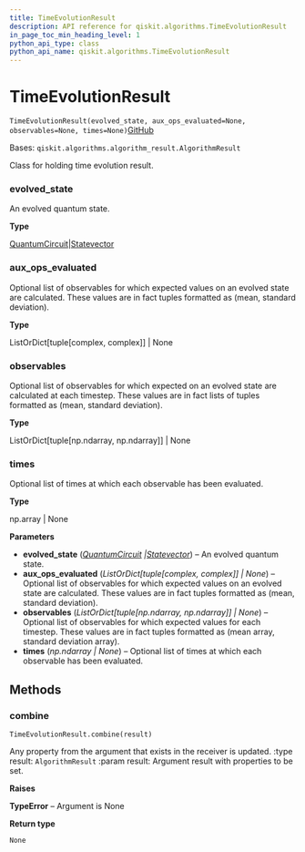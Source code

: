 ```yaml
---
title: TimeEvolutionResult
description: API reference for qiskit.algorithms.TimeEvolutionResult
in_page_toc_min_heading_level: 1
python_api_type: class
python_api_name: qiskit.algorithms.TimeEvolutionResult
---
```


# TimeEvolutionResult

<span id="qiskit.algorithms.TimeEvolutionResult" />

`TimeEvolutionResult(evolved_state, aux_ops_evaluated=None, observables=None, times=None)`[GitHub](https://github.com/qiskit/qiskit/tree/stable/0.40/qiskit/algorithms/time_evolvers/time_evolution_result.py "view source code")

Bases: `qiskit.algorithms.algorithm_result.AlgorithmResult`

Class for holding time evolution result.

<span id="qiskit.algorithms.TimeEvolutionResult.evolved_state" />

### evolved\_state

An evolved quantum state.

**Type**

[QuantumCircuit](qiskit.circuit.QuantumCircuit "qiskit.circuit.QuantumCircuit")|[Statevector](qiskit.quantum_info.Statevector "qiskit.quantum_info.Statevector")

<span id="qiskit.algorithms.TimeEvolutionResult.aux_ops_evaluated" />

### aux\_ops\_evaluated

Optional list of observables for which expected values on an evolved state are calculated. These values are in fact tuples formatted as (mean, standard deviation).

**Type**

ListOrDict\[tuple\[complex, complex]] | None

<span id="qiskit.algorithms.TimeEvolutionResult.observables" />

### observables

Optional list of observables for which expected on an evolved state are calculated at each timestep. These values are in fact lists of tuples formatted as (mean, standard deviation).

**Type**

ListOrDict\[tuple\[np.ndarray, np.ndarray]] | None

<span id="qiskit.algorithms.TimeEvolutionResult.times" />

### times

Optional list of times at which each observable has been evaluated.

**Type**

np.array | None

**Parameters**

*   **evolved\_state** ([*QuantumCircuit*](qiskit.circuit.QuantumCircuit "qiskit.circuit.QuantumCircuit")  *|*[*Statevector*](qiskit.quantum_info.Statevector "qiskit.quantum_info.Statevector")) – An evolved quantum state.
*   **aux\_ops\_evaluated** (*ListOrDict\[tuple\[complex, complex]] | None*) – Optional list of observables for which expected values on an evolved state are calculated. These values are in fact tuples formatted as (mean, standard deviation).
*   **observables** (*ListOrDict\[tuple\[np.ndarray, np.ndarray]] | None*) – Optional list of observables for which expected values for each timestep. These values are in fact tuples formatted as (mean array, standard deviation array).
*   **times** (*np.ndarray | None*) – Optional list of times at which each observable has been evaluated.

## Methods

### combine

<span id="qiskit.algorithms.TimeEvolutionResult.combine" />

`TimeEvolutionResult.combine(result)`

Any property from the argument that exists in the receiver is updated. :type result: `AlgorithmResult` :param result: Argument result with properties to be set.

**Raises**

**TypeError** – Argument is None

**Return type**

`None`

